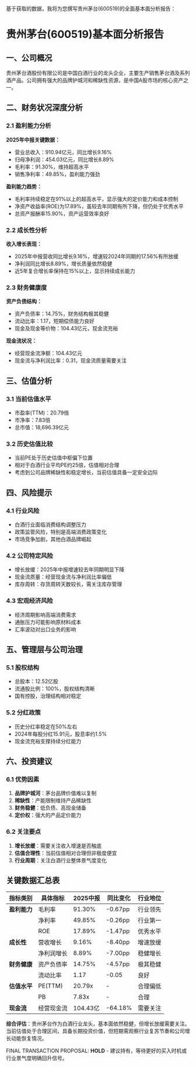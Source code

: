 基于获取的数据，我将为您撰写贵州茅台(600519)的全面基本面分析报告：

# 贵州茅台(600519)基本面分析报告

## 一、公司概况
贵州茅台酒股份有限公司是中国白酒行业的龙头企业，主要生产销售茅台酒及系列酒产品。公司拥有强大的品牌护城河和稀缺性资源，是中国A股市场的核心资产之一。

## 二、财务状况深度分析

### 2.1 盈利能力分析
**2025年中报关键数据：**
- 营业总收入：910.94亿元，同比增长9.16%
- 归母净利润：454.03亿元，同比增长8.89%
- 毛利率：91.30%，维持超高水平
- 销售净利率：49.85%，盈利能力强劲

**盈利能力趋势：**
- 毛利率持续稳定在91%以上的超高水平，显示强大的定价能力和成本控制
- 净资产收益率(ROE)为17.89%，虽较去年同期有所下降，但仍处于优秀水平
- 总资产报酬率15.90%，资产运营效率良好

### 2.2 成长性分析
**收入增长表现：**
- 2025年中报营收同比增长9.16%，增速较2024年同期的17.56%有所放缓
- 净利润同比增长8.89%，增长质量依然稳健
- 近5年复合增长率保持在15%以上，显示持续成长能力

### 2.3 财务健康度
**资产负债结构：**
- 资产负债率：14.75%，财务结构极其稳健
- 流动比率：1.17，短期偿债能力良好
- 现金及现金等价物：104.43亿元，现金流充裕

**现金流状况：**
- 经营现金流净额：104.43亿元
- 现金流与净利润比率：0.31，现金流质量需要关注

## 三、估值分析

### 3.1 当前估值水平
- 市盈率(TTM)：20.79倍
- 市净率：7.83倍
- 总市值：18,696.39亿元

### 3.2 历史估值比较
- 当前PE处于历史估值中枢偏下位置
- 相对于白酒行业平均PE约25倍，估值相对合理
- 考虑到公司品牌稀缺性和稳定增长，当前估值具备一定安全边际

## 四、风险提示

### 4.1 行业风险
- 白酒行业面临消费结构调整压力
- 政策监管风险，特别是高端消费政策变化
- 市场竞争加剧，其他白酒品牌崛起

### 4.2 公司特定风险
- 增长放缓：2025年中报增速较去年同期明显下降
- 现金流质量：经营现金流与净利润比率偏低
- 库存周转：存货周转天数较长，需关注库存管理

### 4.3 宏观经济风险
- 经济周期影响高端消费需求
- 通胀压力可能影响原材料成本
- 汇率波动对出口业务的影响

## 五、管理层与公司治理

### 5.1 股权结构
- 总股本：12.52亿股
- 流通股比例：100%，股权结构清晰
- 国有控股，治理结构相对稳定

### 5.2 分红政策
- 历史分红率稳定在50%左右
- 2024年每股分红15.91元，股息率约1.5%
- 现金流充裕支撑持续分红能力

## 六、投资建议

### 6.1 优势因素
1. **品牌护城河**：茅台品牌价值难以复制
2. **稀缺性**：产能限制维持产品稀缺性
3. **财务稳健**：低负债、高现金储备
4. **定价权**：强大的产品定价能力

### 6.2 关注要点
1. **增长放缓**：需要关注收入增速是否触底
2. **估值合理性**：当前估值相对合理但非极度便宜
3. **行业周期**：关注白酒行业整体景气度变化

## 关键数据汇总表

| 指标类别 | 具体指标 | 2025中报 | 同比变化 | 行业地位 |
|---------|---------|---------|---------|---------|
| **盈利能力** | 毛利率 | 91.30% | -0.67pp | 行业领先 |
| | 净利率 | 49.85% | -0.26pp | 行业第一 |
| | ROE | 17.89% | -1.47pp | 优秀水平 |
| **成长性** | 营收增长 | 9.16% | -8.40pp | 增速放缓 |
| | 净利润增长 | 8.89% | -7.00pp | 稳健增长 |
| **财务健康** | 资产负债率 | 14.75% | -4.57pp | 极其稳健 |
| | 流动比率 | 1.17 | -0.05 | 良好 |
| **估值水平** | PE(TTM) | 20.79x | - | 合理偏低 |
| | PB | 7.83x | - | 合理 |
| **现金流** | 经营现金流 | 104.43亿 | -64.18% | 需要关注 |

**综合评估**：贵州茅台作为白酒行业龙头，基本面依然稳健，但增长放缓需要关注。当前估值处于合理区间，具备长期投资价值，但短期需观察行业复苏节奏和公司增长动能恢复情况。

FINAL TRANSACTION PROPOSAL: **HOLD** - 建议持有，等待更好的买入时机或行业景气度明确回升信号。